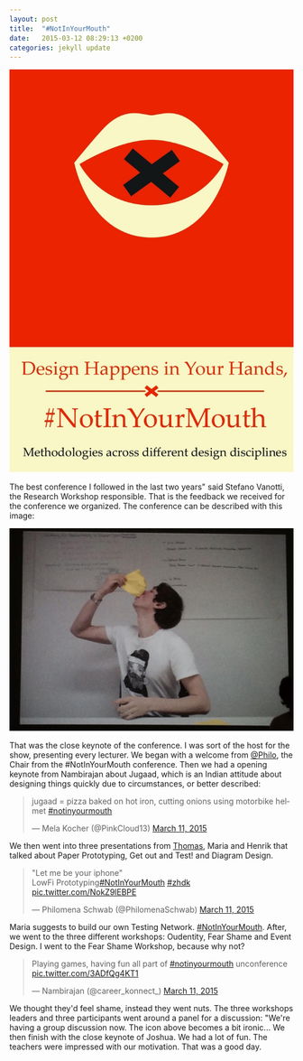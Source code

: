 ```yaml
---
layout: post
title:  "#NotInYourMouth"
date:   2015-03-12 08:29:13 +0200
categories: jekyll update
---
```

![Sisyphus 1](/images/2015/03/IMG_0349.jpg)

The best conference I followed in the last two years\" said Stefano Vanotti, the Research Workshop responsible. That is the feedback we received for the conference we organized. The conference can be described with this image:

![Sisyphus 1](/images/2015/03/B_0vyIgUcAAzHEt.jpg-large.jpg)

<!--more-->

That was the close keynote of the conference. I was sort of the host for the show, presenting every lecturer. We began with a welcome from [@Philo](https://twitter.com/PhilomenaSchwab), the Chair from the #NotInYourMouth conference. Then we had a opening keynote from Nambirajan about Jugaad, which is an Indian attitude about designing things quickly due to circumstances, or better described:

<blockquote class="twitter-tweet"><p lang="en" dir="ltr">jugaad = pizza baked on hot iron, cutting onions using motorbike helmet <a href="https://twitter.com/hashtag/notinyourmouth?src=hash&amp;ref_src=twsrc%5Etfw">#notinyourmouth</a></p>&mdash; Mela Kocher (@PinkCloud13) <a href="https://twitter.com/PinkCloud13/status/575640306877620224?ref_src=twsrc%5Etfw">March 11, 2015</a></blockquote> <script async src="https://platform.twitter.com/widgets.js" charset="utf-8"></script>

We then went into three presentations from [Thomas](https://twitter.com/innercity_zrh), Maria and Henrik that talked about Paper Prototyping, Get out and Test! and Diagram Design.  

<blockquote class="twitter-tweet"><p lang="en" dir="ltr">&quot;Let me be your iphone&quot;<br>LowFi Prototyping<a href="https://twitter.com/hashtag/NotInYourMouth?src=hash&amp;ref_src=twsrc%5Etfw">#NotInYourMouth</a> <a href="https://twitter.com/hashtag/zhdk?src=hash&amp;ref_src=twsrc%5Etfw">#zhdk</a> <a href="http://t.co/NokZ9lEBPE">pic.twitter.com/NokZ9lEBPE</a></p>&mdash; Philomena Schwab (@PhilomenaSchwab) <a href="https://twitter.com/PhilomenaSchwab/status/575642455791570944?ref_src=twsrc%5Etfw">March 11, 2015</a></blockquote> <script async src="https://platform.twitter.com/widgets.js" charset="utf-8"></script>

Maria suggests to build our own Testing Network. [#NotInYourMouth](https://x.com/hashtag/NotInYourMouth?src=hash%5C). After, we went to the three different workshops: Oudentity, Fear Shame and Event Design. I went to the Fear Shame Workshop, because why not?

<blockquote class="twitter-tweet"><p lang="en" dir="ltr">Playing games, having fun all part of <a href="https://twitter.com/hashtag/notinyourmouth?src=hash&amp;ref_src=twsrc%5Etfw">#notinyourmouth</a> unconference <a href="http://t.co/3ADfQg4KT1">pic.twitter.com/3ADfQg4KT1</a></p>&mdash; Nambirajan (@career_konnect_) <a href="https://twitter.com/career_konnect_/status/575652396006793216?ref_src=twsrc%5Etfw">March 11, 2015</a></blockquote> <script async src="https://platform.twitter.com/widgets.js" charset="utf-8"></script>

We thought they'd feel shame, instead they went nuts. The three workshops leaders and three participants went around a panel for a discussion: "We're having a group discussion now. The icon above becomes a bit ironic... We then finish with the close keynote of Joshua.
We had a lot of fun. The teachers were impressed with our motivation. That was a good day.